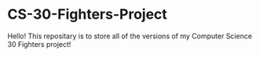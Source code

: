 # CS-30-Fighters-Project
Hello! This repositary is to store all of the versions of my Computer Science 30 Fighters project!
